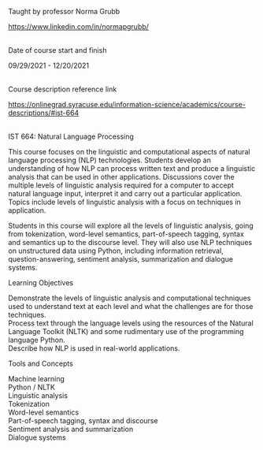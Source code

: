 Taught by professor Norma Grubb

https://www.linkedin.com/in/normapgrubb/<br><br>

Date of course start and finish

09/29/2021 - 12/20/2021<br><br>

Course description reference link

https://onlinegrad.syracuse.edu/information-science/academics/course-descriptions/#ist-664<br><br>

IST 664: Natural Language Processing

This course focuses on the linguistic and computational aspects of natural language processing (NLP) technologies. Students develop an understanding of how NLP can process written text and produce a linguistic analysis that can be used in other applications. Discussions cover the multiple levels of linguistic analysis required for a computer to accept natural language input, interpret it and carry out a particular application. Topics include levels of linguistic analysis with a focus on techniques in application.

Students in this course will explore all the levels of linguistic analysis, going from tokenization, word-level semantics, part-of-speech tagging, syntax and semantics up to the discourse level. They will also use NLP techniques on unstructured data using Python, including information retrieval, question-answering, sentiment analysis, summarization and dialogue systems.

Learning Objectives

Demonstrate the levels of linguistic analysis and computational techniques used to understand text at each level and what the challenges are for those techniques.  
Process text through the language levels using the resources of the Natural Language Toolkit (NLTK) and some rudimentary use of the programming language Python.  
Describe how NLP is used in real-world applications.  

Tools and Concepts

Machine learning  
Python / NLTK  
Linguistic analysis  
Tokenization  
Word-level semantics  
Part-of-speech tagging, syntax and discourse  
Sentiment analysis and summarization  
Dialogue systems
